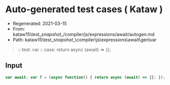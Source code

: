 # Auto-generated test cases ( Kataw )
- Regenerated: 2021-03-15
- From: kataw15\test\__snapshot__/compiler/js/expressions/await/autogen.md
- Path: kataw15\test\__snapshot__\compiler\js\expressions\await\gen\var
> :: test: var
> :: case: return async (await) => {};
## Input

`````js
var await; var f = (async function() { return async (await) => {}; });
`````
